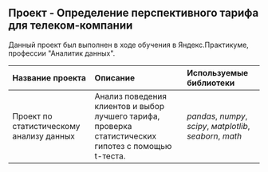 ## Проект - Определение перспективного тарифа для телеком-компании

Данный проект был выполнен в ходе обучения в Яндекс.Практикуме, профессии "Аналитик данных".

| Название проекта | Описание | Используемые библиотеки | 
| :---------------------- | :---------------------- | :---------------------- |
| Проект по статистическому анализу данных | Анализ поведения клиентов и выбор лучшего тарифа, проверка статистических гипотез с помощью t-теста. | *pandas*, *numpy*, *scipy*, *мatplotlib*, *seaborn*, *math* |
